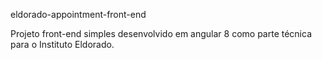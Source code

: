 eldorado-appointment-front-end

Projeto front-end simples desenvolvido em angular 8 como parte técnica para o Instituto Eldorado.
